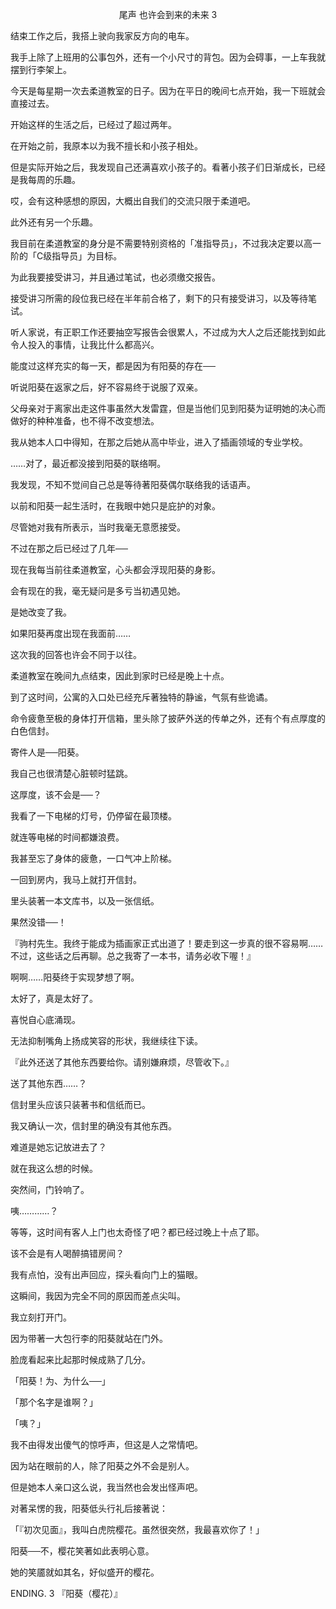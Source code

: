 <p align="center">尾声 也许会到来的未来 3</p>

结束工作之后，我搭上驶向我家反方向的电车。

我手上除了上班用的公事包外，还有一个小尺寸的背包。因为会碍事，一上车我就摆到行李架上。

今天是每星期一次去柔道教室的日子。因为在平日的晚间七点开始，我一下班就会直接过去。

开始这样的生活之后，已经过了超过两年。

在开始之前，我原本以为我不擅长和小孩子相处。

但是实际开始之后，我发现自己还满喜欢小孩子的。看著小孩子们日渐成长，已经是我每周的乐趣。

哎，会有这种感想的原因，大概出自我们的交流只限于柔道吧。

此外还有另一个乐趣。

我目前在柔道教室的身分是不需要特别资格的「准指导员」，不过我决定要以高一阶的「C级指导员」为目标。

为此我要接受讲习，并且通过笔试，也必须缴交报告。

接受讲习所需的段位我已经在半年前合格了，剩下的只有接受讲习，以及等待笔试。

听人家说，有正职工作还要抽空写报告会很累人，不过成为大人之后还能找到如此令人投入的事情，让我比什么都高兴。

能度过这样充实的每一天，都是因为有阳葵的存在──

听说阳葵在返家之后，好不容易终于说服了双亲。

父母亲对于离家出走这件事虽然大发雷霆，但是当他们见到阳葵为证明她的决心而做好的种种准备，也不得不改变想法。

我从她本人口中得知，在那之后她从高中毕业，进入了插画领域的专业学校。

……对了，最近都没接到阳葵的联络啊。

我发现，不知不觉间自己总是等待著阳葵偶尔联络我的话语声。

以前和阳葵一起生活时，在我眼中她只是庇护的对象。

尽管她对我有所表示，当时我毫无意愿接受。

不过在那之后已经过了几年──

现在我每当前往柔道教室，心头都会浮现阳葵的身影。

会有现在的我，毫无疑问是多亏当初遇见她。

是她改变了我。

如果阳葵再度出现在我面前……

这次我的回答也许会不同于以往。

柔道教室在晚间九点结束，因此到家时已经是晚上十点。

到了这时间，公寓的入口处已经充斥著独特的静谧，气氛有些诡谲。

命令疲惫至极的身体打开信箱，里头除了披萨外送的传单之外，还有个有点厚度的白色信封。

寄件人是──阳葵。

我自己也很清楚心脏顿时猛跳。

这厚度，该不会是──？

我看了一下电梯的灯号，仍停留在最顶楼。

就连等电梯的时间都嫌浪费。

我甚至忘了身体的疲惫，一口气冲上阶梯。

一回到房内，我马上就打开信封。

里头装著一本文库书，以及一张信纸。

果然没错──！

『驹村先生。我终于能成为插画家正式出道了！要走到这一步真的很不容易啊……不过，这些话之后再聊。总之我寄了一本书，请务必收下喔！』

啊啊……阳葵终于实现梦想了啊。

太好了，真是太好了。

喜悦自心底涌现。

无法抑制嘴角上扬成笑容的形状，我继续往下读。

『此外还送了其他东西要给你。请别嫌麻烦，尽管收下。』

送了其他东西……？

信封里头应该只装著书和信纸而已。

我又确认一次，信封里的确没有其他东西。

难道是她忘记放进去了？

就在我这么想的时候。

突然间，门铃响了。

咦…………？

等等，这时间有客人上门也太奇怪了吧？都已经过晚上十点了耶。

该不会是有人喝醉搞错房间？

我有点怕，没有出声回应，探头看向门上的猫眼。

这瞬间，我因为完全不同的原因而差点尖叫。

我立刻打开门。

因为带著一大包行李的阳葵就站在门外。

脸庞看起来比起那时候成熟了几分。

「阳葵！为、为什么──」

「那个名字是谁啊？」

「咦？」

我不由得发出傻气的惊呼声，但这是人之常情吧。

因为站在眼前的人，除了阳葵之外不会是别人。

但是她本人亲口这么说，我当然也会发出怪声吧。

对著呆愣的我，阳葵低头行礼后接著说：

「『初次见面』，我叫白虎院樱花。虽然很突然，我最喜欢你了！」

阳葵──不，樱花笑著如此表明心意。

她的笑靥就如其名，好似盛开的樱花。

ENDING. 3 『阳葵（樱花）』

